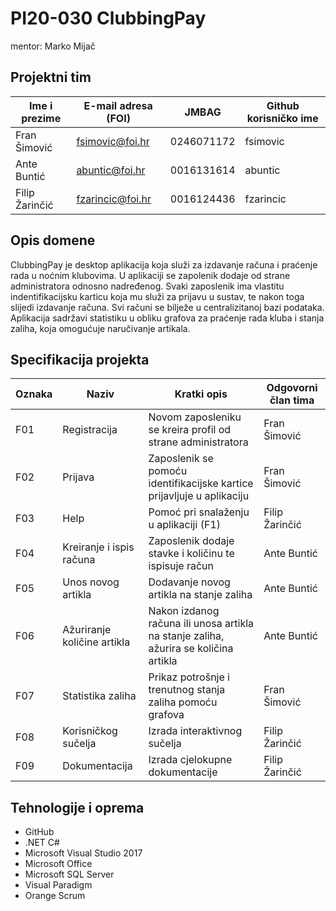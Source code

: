 # PI20-030 ClubbingPay
mentor: Marko Mijač

## Projektni tim

Ime i prezime | E-mail adresa (FOI) | JMBAG | Github korisničko ime
------------  | ------------------- | ----- | ---------------------
Fran Šimović| fsimovic@foi.hr| 0246071172 | fsimovic
Ante Buntić | abuntic@foi.hr | 0016131614 | abuntic
Filip Žarinčić | fzarincic@foi.hr | 0016124436 | fzarincic

## Opis domene
ClubbingPay je desktop aplikacija koja služi za izdavanje računa i praćenje rada u noćnim klubovima. U aplikaciji se zapolenik dodaje od strane administratora odnosno nadređenog. Svaki zaposlenik ima vlastitu indentifikacijsku karticu koja mu služi za prijavu u sustav, te nakon toga slijedi izdavanje računa. Svi računi se bilježe u centralizitanoj bazi podataka. Aplikacija sadržavi statistiku u obliku grafova za praćenje rada kluba i stanja zaliha, koja omogućuje naručivanje artikala.

## Specifikacija projekta

Oznaka | Naziv | Kratki opis | Odgovorni član tima
------ | ----- | ----------- | -------------------
F01 | Registracija | Novom zaposleniku se kreira profil od strane administratora | Fran Šimović
F02 | Prijava | Zaposlenik se pomoću identifikacijske kartice prijavljuje u aplikaciju | Fran Šimović
F03 | Help | Pomoć pri snalaženju u aplikaciji (F1) | Filip Žarinčić
F04 | Kreiranje i ispis računa | Zaposlenik dodaje stavke i količinu te ispisuje račun | Ante Buntić
F05 | Unos novog artikla | Dodavanje novog artikla na stanje zaliha | Ante Buntić
F06 | Ažuriranje količine artikla | Nakon izdanog računa ili unosa artikla na stanje zaliha, ažurira se količina artikla | Ante Buntić
F07 | Statistika zaliha | Prikaz potrošnje i trenutnog stanja zaliha pomoću grafova | Fran Šimović
F08 | Korisničkog sučelja | Izrada interaktivnog sučelja | Filip Žarinčić
F09 | Dokumentacija | Izrada cjelokupne dokumentacije | Filip Žarinčić

## Tehnologije i oprema
- GitHub
- .NET C#
- Microsoft Visual Studio 2017
- Microsoft Office
- Microsoft SQL Server
- Visual Paradigm
- Orange Scrum
